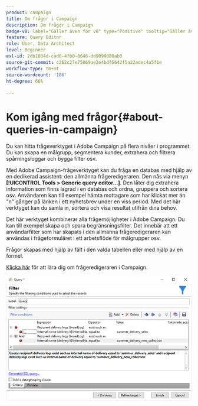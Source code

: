 ```yaml
---
product: campaign
title: Om frågor i Campaign
description: Om frågor i Campaign
badge-v8: label="Gäller även för v8" type="Positive" tooltip="Gäller även Campaign v8"
feature: Query Editor
role: User, Data Architect
level: Beginner
exl-id: 2db1034d-cad6-4fb0-8646-dd9099080ab0
source-git-commit: c262c27e75869ae2e4bd45642f5a22adec4a5f1e
workflow-type: tm+mt
source-wordcount: '186'
ht-degree: 66%

---
```


# Kom igång med frågor{#about-queries-in-campaign}



Du kan hitta frågeverktyget i Adobe Campaign på flera nivåer i programmet. Du kan skapa en målgrupp, segmentera kunder, extrahera och filtrera spårningsloggar och bygga filter osv.

Med Adobe Campaign-frågeverktyget kan du fråga en databas med hjälp av en dedikerad assistent: den allmänna frågeredigeraren. Den nås via menyn **[!UICONTROL Tools > Generic query editor...]**. Den låter dig extrahera information som finns lagrad i en databas och ordna, gruppera och sortera osv. Användaren kan till exempel hämta mottagare som har klickat mer än &quot;n&quot; gånger på länken i ett nyhetsbrev under en viss period. Med det här verktyget kan du samla in, sortera och visa resultat utifrån dina behov.

Det här verktyget kombinerar alla frågemöjligheter i Adobe Campaign. Du kan till exempel skapa och spara begränsningsfilter. Det innebär att ett användarfilter som har skapats i den allmänna frågeredigeraren kan användas i frågeformuläret i ett arbetsflöde för målgrupper osv.

Frågor skapas med hjälp av fält i den valda tabellen eller med hjälp av en formel.

[Klicka här](../../workflow/using/query.md) för att lära dig om frågeredigeraren i Campaign.

![](assets/query_recipients_4.png)
